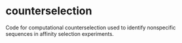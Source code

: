 # counterselection
Code for computational counterselection used to identify nonspecific sequences in affinity selection experiments.
